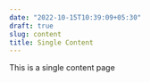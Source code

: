 ```yaml
---
date: "2022-10-15T10:39:09+05:30"
draft: true
slug: content
title: Single Content
---
```


This is a single content page
